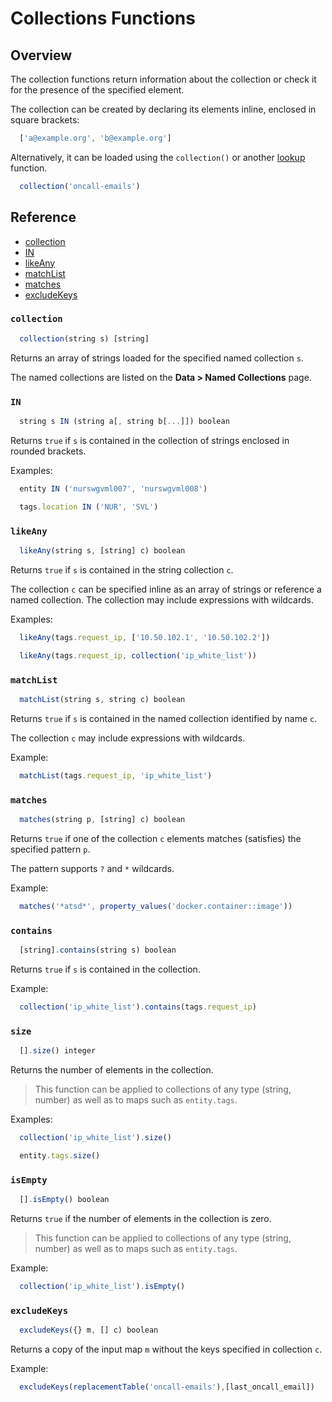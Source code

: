 # Collections Functions

## Overview

The collection functions return information about the collection or check it for the presence of the specified element.

The collection can be created by declaring its elements inline, enclosed in square brackets:


```javascript
  ['a@example.org', 'b@example.org']
```

Alternatively, it can be loaded using the `collection()` or another [lookup](functions-lookup.md) function.


```javascript
  collection('oncall-emails')
```

## Reference

* [collection](#collection)
* [IN](#IN)
* [likeAny](#likeAny)
* [matchList](#matchList)
* [matches](#matches)
* [excludeKeys](#excludeKeys)

### `collection`

```javascript
  collection(string s) [string]
```

Returns an array of strings loaded for the specified named collection `s`.

The named collections are listed on the **Data > Named Collections** page.

### `IN`

```javascript
  string s IN (string a[, string b[...]]) boolean
```

Returns `true` if `s` is contained in the collection of strings enclosed in rounded brackets.

Examples:

  ```javascript
    entity IN ('nurswgvml007', 'nurswgvml008')
  ```

  ```javascript
    tags.location IN ('NUR', 'SVL')
  ```  

### `likeAny`

```javascript
  likeAny(string s, [string] c) boolean
```

Returns `true` if `s` is contained in the string collection `c`.

The collection `c` can be specified inline as an array of strings or reference a named collection. The collection may include expressions with wildcards.

Examples:

  ```javascript
    likeAny(tags.request_ip, ['10.50.102.1', '10.50.102.2'])
  ```

  ```javascript
    likeAny(tags.request_ip, collection('ip_white_list'))
  ```

### `matchList`

```javascript
  matchList(string s, string c) boolean
```

Returns `true` if `s` is contained in the named collection identified by name `c`.

The collection `c` may include expressions with wildcards.

Example:

  ```javascript
    matchList(tags.request_ip, 'ip_white_list')
  ```

### `matches`

```javascript
  matches(string p, [string] c) boolean
```

Returns `true` if one of the collection `c` elements matches (satisfies) the specified pattern `p`.

The pattern supports `?` and `*` wildcards.

Example:

  ```javascript
    matches('*atsd*', property_values('docker.container::image'))
  ```  

### `contains`

```javascript
  [string].contains(string s) boolean
```

Returns `true` if `s` is contained in the collection.

Example:

  ```javascript
    collection('ip_white_list').contains(tags.request_ip)
  ```

### `size`

```javascript
  [].size() integer
```

Returns the number of elements in the collection.

> This function can be applied to collections of any type (string, number) as well as to maps such as `entity.tags`.

Examples:

  ```javascript
    collection('ip_white_list').size()
  ```  

  ```javascript
    entity.tags.size()
  ```    

### `isEmpty`

```javascript
  [].isEmpty() boolean
```

Returns `true` if the number of elements in the collection is zero.

> This function can be applied to collections of any type (string, number) as well as to maps such as `entity.tags`.

Example:

  ```javascript
    collection('ip_white_list').isEmpty()
  ```  

### `excludeKeys`

```javascript
  excludeKeys({} m, [] c) boolean
```

Returns a copy of the input map `m` without the keys specified in collection `c`.

Example:

  ```javascript
    excludeKeys(replacementTable('oncall-emails'),[last_oncall_email])
  ```
